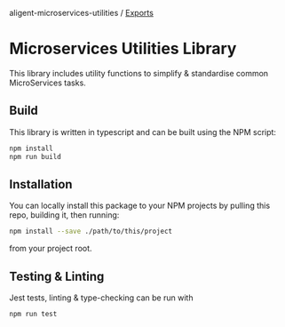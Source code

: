 aligent-microservices-utilities / [Exports](modules.md)

# Microservices Utilities Library

This library includes utility functions to simplify & standardise common 
MicroServices tasks.

## Build

This library is written in typescript and can be built using the NPM script:

```sh
npm install
npm run build
```

## Installation

You can locally install this package to your NPM projects by pulling this repo,
building it, then running:

```sh
npm install --save ./path/to/this/project
```

from your project root.

## Testing & Linting

Jest tests, linting & type-checking can be run with

```sh
npm run test
```
